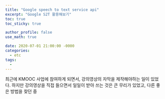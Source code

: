 ```yaml
---
title: "Google speech to text service api"
excerpt: "Google S2T 활용해보기"
toc: true
toc_sticky: true

author_profile: false
use_math: true

date: 2020-07-01 21:00:00 -0000
categories: 
  - etc
tags:
  - 
---
```


최근에 KMOOC 사업에 참여하게 되면서, 강의영상의 자막을 제작해야하는 일이 있었다. 하지만 강의영상을 직접 들으면서 일일이 받아 쓰는 것은 큰 무리가 있었고, 다른 좋은 방법을 찾던 중 


<!--stackedit_data:
eyJoaXN0b3J5IjpbLTk3MjY3Njg3MywtMTc0OTEwMzE4M119
-->
